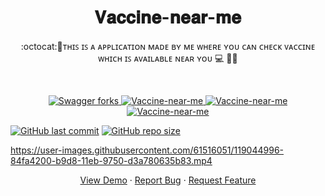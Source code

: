  <h1 align="center">𝐕𝐚𝐜𝐜𝐢𝐧𝐞-𝐧𝐞𝐚𝐫-𝐦𝐞</h1>

<p align="center">:octocat:🌟ᴛʜɪꜱ ɪꜱ ᴀ ᴀᴘᴘʟɪᴄᴀᴛɪᴏɴ ᴍᴀᴅᴇ ʙʏ ᴍᴇ ᴡʜᴇʀᴇ ʏᴏᴜ ᴄᴀɴ ᴄʜᴇᴄᴋ ᴠᴀᴄᴄɪɴᴇ ᴡʜɪᴄʜ ɪꜱ ᴀᴠᴀɪʟᴀʙʟᴇ ɴᴇᴀʀ ʏᴏᴜ 💻 🎯🚀 <p><br>
 <p align="center">
 <a href="https://github.com/ashish2030/Vaccine-near-me/fork" target="blank">
 <img src="https://img.shields.io/github/forks/ashish2030/Vaccine-near-me?style=flat-square" alt="Swagger forks"/>
</a>
<a href="https://github.com/ashish2030/Swagger/stargazers" target="blank">
<img src="https://img.shields.io/github/stars/ashish2030/Vaccine-near-me?style=flat-square" alt="Vaccine-near-me"/>
</a>
<a href="https://github.com/ashish2030/Vaccine-near-me/issues" target="blank">
<img src="https://img.shields.io/github/issues/ashish2030/Vaccine-near-me?style=flat-square" alt="Vaccine-near-me"/>
</a>
<a href="https://github.com/ashish2030/Vaccine-near-me/pulls" target="blank">
<img src="https://img.shields.io/github/issues-pr/ashish2030/Vaccine-near-me?style=flat-square" alt="Vaccine-near-me"/>
</a>
</p>


[![GitHub last commit](https://img.shields.io/github/last-commit/ashish2030/Vaccine-near-me)](https://github.com/ashish2030/Vaccine-near-me/commits/master)
[![GitHub repo size](https://img.shields.io/github/repo-size/ashish2030/Vaccine-near-me)](https://github.com/ashish2030/Vaccine-near-me/archive/master.zip)
  
https://user-images.githubusercontent.com/61516051/119044996-84fa4200-b9d8-11eb-9750-d3a780635b83.mp4


<p align="center">
    <a href="https://image-hoster-ashish.herokuapp.com/" target="blank">View Demo</a>
    ·
    <a href="https://github.com/ashish2030/Vaccine-near-me/issues/new/choose">Report Bug</a>
    ·
    <a href="https://github.com/ashish2030/Vaccine-near-me/issues/new/choose">Request Feature</a>
</p>




